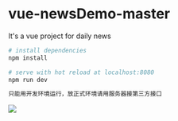 
# vue-newsDemo-master
It's a vue project for daily news

``` bash
# install dependencies
npm install

# serve with hot reload at localhost:8080
npm run dev

只能用开发环境运行，放正式环境请用服务器接第三方接口


```
![](https://raw.githubusercontent.com/Houngtze/vue-newsDemo-master/master/src/assets/image/pic.png)
